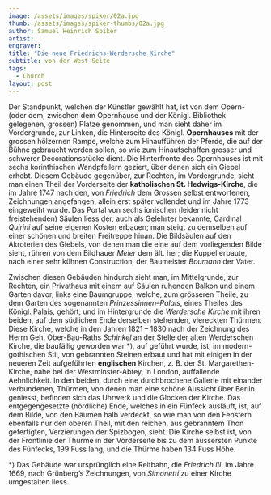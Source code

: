 ```yaml
---
image: /assets/images/spiker/02a.jpg
thumb: /assets/images/spiker-thumbs/02a.jpg
author: Samuel Heinrich Spiker
artist: 
engraver: 
title: "Die neue Friedrichs-Werdersche Kirche"
subtitle: von der West-Seite
tags:
  - Church
layout: post
---
```

Der Standpunkt, welchen der Künstler gewählt hat, ist von dem Opern- (oder dem, zwischen dem Opernhause und der Königl. Bibliothek gelegenen, grossen) Platze genommen, und man sieht daher im Vordergrunde, zur Linken, die Hinterseite des Königl. **Opernhauses** mit der grossen hölzernen Rampe, welche zum Hinaufführen der Pferde, die auf der Bühne gebraucht werden sollen, so wie zum Hinaufschaffen grosser und schwerer Decorationsstücke dient. Die Hinterfronte des Opernhauses ist mit sechs korinthischen Wandpfeilern geziert, über denen sich ein Giebel erhebt. Diesem Gebäude gegenüber, zur Rechten, im Vordergrunde, sieht man einen Theil der Vorderseite der **katholischen St. Hedwigs-Kirche**, die im Jahre 1747 nach den, von _Friedrich_ dem Grossen selbst entworfenen, Zeichnungen angefangen, allein erst später vollendet und im Jahre 1773 eingeweiht wurde. Das Portal von sechs ionischen (leider nicht freistehenden) Säulen liess der, auch als Gelehrter bekannte, Cardinal _Quirini_ auf seine eigenen Kosten erbauen; man steigt zu demselben auf einer schönen und breiten Freitreppe hinan. Die Bildsäulen auf den Akroterien des Giebels, von denen man die eine auf dem vorliegenden Bilde sieht, rühren von dem Bildhauer _Meier_ dem ält. her; die Kuppel erbaute, nach einer sehr kühnen Construction, der Baumeister _Boumann_ der Vater.

Zwischen diesen Gebäuden hindurch sieht man, im Mittelgrunde, zur Rechten, ein Privathaus mit einem auf Säulen ruhenden Balkon und einem Garten davor, links eine Baumgruppe, welche, zum grösseren Theile, zu dem Garten des sogenannten _Prinzessinnen–Palais_, eines Theiles des Königl. Palais, gehört, und im Hintergrunde die _Werdersche Kirche_ mit ihren beiden, auf dem südlichen Ende derselben stehenden, viereckten Thürmen. Diese Kirche, welche in den Jahren 1821 – 1830 nach der Zeichnung des Herrn Geh. Ober-Bau-Raths _Schinkel_ an der Stelle der alten Werderschen Kirche, die baufällig geworden war \*), auf geführt wurde, ist, im modern-gothischen Stil, von gebrannten Steinen erbaut und hat mit einigen in der neueren Zeit aufgeführten **englischen** Kirchen, z. B. der St. Margarethen-Kirche, nahe bei der Westminster-Abtey, in London, auffallende Aehnlichkeit. In den beiden, durch eine durchbrochene Gallerie mit einander verbundenen, Thürmen, von denen man eine schöne Aussicht über Berlin geniesst, befinden sich das Uhrwerk und die Glocken der Kirche. Das entgegengesetzte (nördliche) Ende, welches in ein Fünfeck ausläuft, ist, auf dem Bilde, von den Bäumen halb verdeckt, so wie man von den Fenstern ebenfalls nur den oberen Theil, mit den reichen, aus gebranntem Thon gefertigten, Verzierungen der Spizbogen, sieht. Die Kirche selbst ist, von der Frontlinie der Thürme in der Vorderseite bis zu dem äussersten Punkte des Fünfecks, 199 Fuss lang, und die Thürme haben 134 Fuss Höhe.

\*) Das Gebäude war ursprünglich eine Reitbahn, die _Friedrich III._ im Jahre 1669, nach Grünberg’s Zeichnungen, von _Simonetti_ zu einer Kirche umgestalten liess.